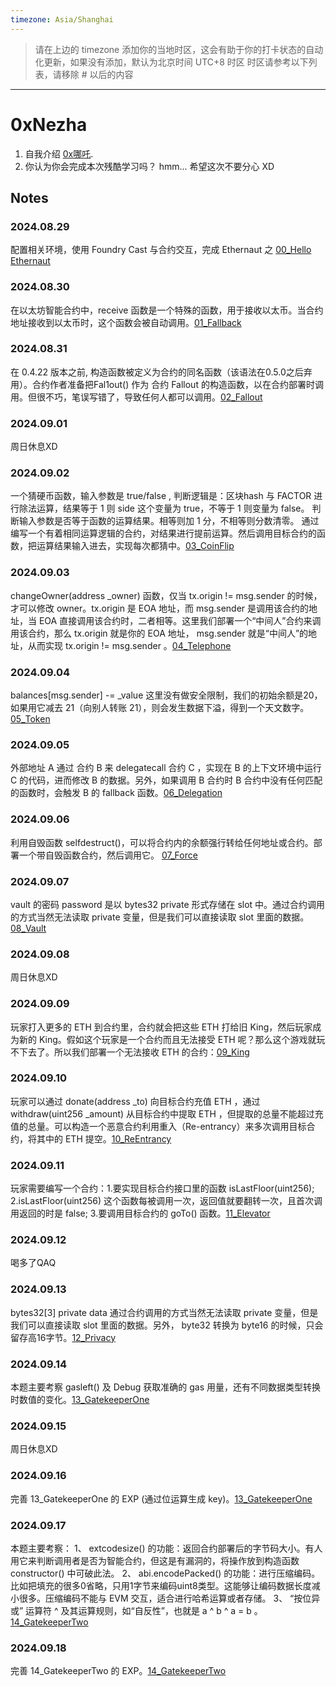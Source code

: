 ```yaml
---
timezone: Asia/Shanghai
---
```


> 请在上边的 timezone 添加你的当地时区，这会有助于你的打卡状态的自动化更新，如果没有添加，默认为北京时间 UTC+8 时区
> 时区请参考以下列表，请移除 # 以后的内容

---

# 0xNezha

1. 自我介绍
[0x哪吒](https://x.com/0xNezha).
2. 你认为你会完成本次残酷学习吗？
hmm... 希望这次不要分心 XD

## Notes

<!-- Content_START -->

### 2024.08.29

配置相关环境，使用 Foundry Cast 与合约交互，完成 Ethernaut 之 [00_Hello Ethernaut](./Writeup/0xNezha/Ethernaut/00_Hello%20Ethernaut.md) 

### 2024.08.30
在以太坊智能合约中，receive 函数是一个特殊的函数，用于接收以太币。当合约地址接收到以太币时，这个函数会被自动调用。[01_Fallback](./Writeup/0xNezha/Ethernaut/01_Fallback.md) 

### 2024.08.31
在 0.4.22 版本之前, 构造函数被定义为合约的同名函数（该语法在0.5.0之后弃用）。合约作者准备把Fal1out() 作为 合约 Fallout 的构造函数，以在合约部署时调用。但很不巧，笔误写错了，导致任何人都可以调用。[02_Fallout](./Writeup/0xNezha/Ethernaut/02_Fallout.md)

### 2024.09.01
周日休息XD

### 2024.09.02
一个猜硬币函数，输入参数是 true/false , 判断逻辑是：区块hash 与 FACTOR 进行除法运算，结果等于 1 则 side 这个变量为 true，不等于 1 则变量为 false。
判断输入参数是否等于函数的运算结果。相等则加 1 分，不相等则分数清零。
通过编写一个有着相同运算逻辑的合约，对结果进行提前运算。然后调用目标合约的函数，把运算结果输入进去，实现每次都猜中。[03_CoinFlip](./Writeup/0xNezha/Ethernaut/03_CoinFlip/src/CoinFlip_exp.sol)

### 2024.09.03
changeOwner(address _owner) 函数，仅当 tx.origin != msg.sender 的时候，才可以修改 owner。tx.origin 是 EOA 地址，而 msg.sender 是调用该合约的地址，当 EOA 直接调用该合约时，二者相等。这里我们部署一个“中间人”合约来调用该合约，那么 tx.origin 就是你的 EOA 地址， msg.sender 就是“中间人”的地址，从而实现  tx.origin != msg.sender 。[04_Telephone](./Writeup/0xNezha/Ethernaut/04_Telephone/src/Telephone_exp.sol)

### 2024.09.04
balances[msg.sender] -= _value 这里没有做安全限制，我们的初始余额是20，如果用它减去 21（向别人转账 21），则会发生数据下溢，得到一个天文数字。[05_Token](./Writeup/0xNezha/Ethernaut/05_Token.md)
 

### 2024.09.05
外部地址 A 通过 合约 B 来 delegatecall 合约 C ，实现在 B 的上下文环境中运行 C 的代码，进而修改 B 的数据。另外，如果调用 B 合约时 B 合约中没有任何匹配的函数时，会触发 B 的 fallback 函数。[06_Delegation](./Writeup/0xNezha/Ethernaut/06_Delegation.md)

### 2024.09.06
利用自毁函数 selfdestruct()，可以将合约内的余额强行转给任何地址或合约。部署一个带自毁函数合约，然后调用它。 [07_Force](./Writeup/0xNezha/Ethernaut/07_Force/src/Force_exp.sol)

### 2024.09.07
vault 的密码 password 是以 bytes32 private 形式存储在 slot 中。通过合约调用的方式当然无法读取 private 变量，但是我们可以直接读取 slot 里面的数据。 [08_Vault](./Writeup/0xNezha/Ethernaut/08_Vault.md)

### 2024.09.08
周日休息XD

### 2024.09.09
玩家打入更多的 ETH 到合约里，合约就会把这些 ETH 打给旧 King，然后玩家成为新的 King。假如这个玩家是一个合约而且无法接受 ETH 呢？那么这个游戏就玩不下去了。所以我们部署一个无法接收 ETH 的合约：[09_King](./Writeup/0xNezha/Ethernaut/09_King/src/King_exp.sol)

### 2024.09.10
玩家可以通过 donate(address _to) 向目标合约充值 ETH ，通过 withdraw(uint256 _amount) 从目标合约中提取 ETH ，但提取的总量不能超过充值的总量。可以构造一个恶意合约利用重入（Re-entrancy）来多次调用目标合约，将其中的 ETH 提空。[10_ReEntrancy](./Writeup/0xNezha/Ethernaut/10_ReEntrancy/src/ReEntrancy_exp.sol)

### 2024.09.11
玩家需要编写一个合约：1.要实现目标合约接口里的函数 isLastFloor(uint256); 2.isLastFloor(uint256) 这个函数每被调用一次，返回值就要翻转一次，且首次调用返回的时是 false; 3.要调用目标合约的 goTo() 函数。[11_Elevator](./Writeup/0xNezha/Ethernaut/11_Elevator/src/Elevator_exp.sol)

### 2024.09.12
喝多了QAQ

### 2024.09.13
bytes32[3] private data 通过合约调用的方式当然无法读取 private 变量，但是我们可以直接读取 slot 里面的数据。另外， byte32 转换为 byte16 的时候，只会留存高16字节。[12_Privacy](./Writeup/0xNezha/Ethernaut/12_Privacy.md)

### 2024.09.14
本题主要考察 gasleft() 及 Debug 获取准确的 gas 用量，还有不同数据类型转换时数值的变化。[13_GatekeeperOne](./Writeup/0xNezha/Ethernaut/13_GatekeeperOne/13_GatekeeperOne.md)

### 2024.09.15
周日休息XD

### 2024.09.16
完善 13_GatekeeperOne 的 EXP (通过位运算生成 key)。[13_GatekeeperOne](./Writeup/0xNezha/Ethernaut/13_GatekeeperOne/src/GatekeeperOne_exp.sol)

### 2024.09.17
本题主要考察：
1、 extcodesize() 的功能：返回合约部署后的字节码大小。有人用它来判断调用者是否为智能合约，但这是有漏洞的，将操作放到构造函数 constructor() 中可破此法。
2、 abi.encodePacked() 的功能：进行压缩编码。比如把填充的很多0省略，只用1字节来编码uint8类型。这能够让编码数据长度减小很多。压缩编码不能与 EVM 交互，适合进行哈希运算或者存储。
3、 “按位异或” 运算符 ^ 及其运算规则，如“自反性”，也就是 a ^ b ^ a = b 。
[14_GatekeeperTwo](./Writeup/0xNezha/Ethernaut/14_GatekeeperTwo/14_GatekeeperTwo.md)

### 2024.09.18
完善 14_GatekeeperTwo 的 EXP。[14_GatekeeperTwo](./Writeup/0xNezha/Ethernaut/14_GatekeeperTwo/src/GatekeeperTwo_exp.sol)
<!-- Content_END -->
